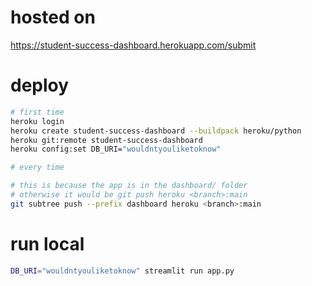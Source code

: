 # hosted on

https://student-success-dashboard.herokuapp.com/submit

# deploy

```bash
# first time
heroku login
heroku create student-success-dashboard --buildpack heroku/python
heroku git:remote student-success-dashboard
heroku config:set DB_URI="wouldntyouliketoknow"

# every time

# this is because the app is in the dashboard/ folder
# otherwise it would be git push heroku <branch>:main
git subtree push --prefix dashboard heroku <branch>:main

```

# run local

```bash
DB_URI="wouldntyouliketoknow" streamlit run app.py
```
